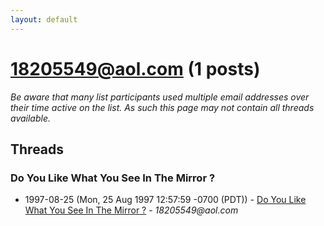 ```yaml
---
layout: default
---
```


# 18205549@aol.com (1 posts)

_Be aware that many list participants used multiple email addresses over their time active on the list. As such this page may not contain all threads available._

## Threads

### Do You Like What You See In The Mirror ?
+ 1997-08-25 (Mon, 25 Aug 1997 12:57:59 -0700 (PDT)) - [Do You Like What You See In The Mirror ?](/archive/1997/08/c9b21e7a5d65dccb8522212509f351a25591e04d1d76f9d594b9a6eae7072c21) - _18205549@aol.com_

